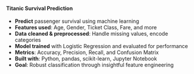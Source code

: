 ####  Titanic Survival Prediction

- **Predict** passenger survival using machine learning  
- **Features used**: Age, Gender, Ticket Class, Fare, and more  
- **Data cleaned & preprocessed**: Handle missing values, encode categories  
- **Model trained** with Logistic Regression and evaluated for performance  
- **Metrics**: Accuracy, Precision, Recall, and Confusion Matrix  
- **Built with**: Python, pandas, scikit-learn, Jupyter Notebook  
- **Goal**: Robust classification through insightful feature engineering
